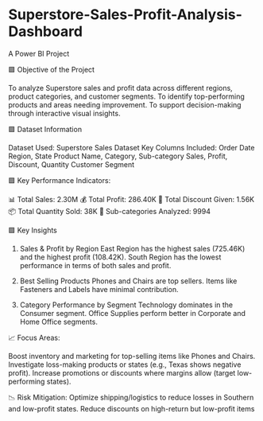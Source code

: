 # Superstore-Sales-Profit-Analysis-Dashboard
A Power BI Project





🟪 Objective of the Project

To analyze Superstore sales and profit data across different regions, product categories, and customer segments.
To identify top-performing products and areas needing improvement.
To support decision-making through interactive visual insights.

🟪 Dataset Information

Dataset Used: Superstore Sales Dataset
Key Columns Included:
Order Date
Region, State
Product Name, Category, Sub-category
Sales, Profit, Discount, Quantity
Customer Segment

🟪 Key Performance Indicators:

📊 Total Sales: 2.30M
💰 Total Profit: 286.40K
🎁 Total Discount Given: 1.56K
📦 Total Quantity Sold: 38K
🔢 Sub-categories Analyzed: 9994


🟪 Key Insights

1. Sales & Profit by Region
East Region has the highest sales (725.46K) and the highest profit (108.42K).
South Region has the lowest performance in terms of both sales and profit.

2. Best Selling Products
Phones and Chairs are top sellers.
Items like Fasteners and Labels have minimal contribution.

3. Category Performance by Segment
Technology dominates in the Consumer segment.
Office Supplies perform better in Corporate and Home Office segments.

📈 Focus Areas:

Boost inventory and marketing for top-selling items like Phones and Chairs.
Investigate loss-making products or states (e.g., Texas shows negative profit).
Increase promotions or discounts where margins allow (target low-performing states).

📉 Risk Mitigation:
Optimize shipping/logistics to reduce losses in Southern and low-profit states.
Reduce discounts on high-return but low-profit items
